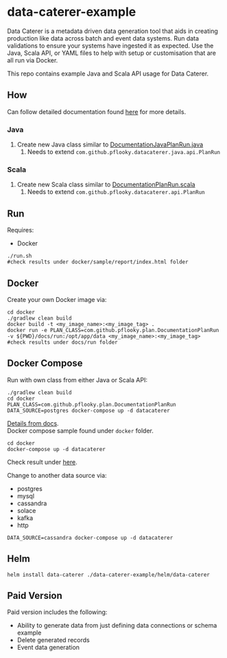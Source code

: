 # data-caterer-example

Data Caterer is a metadata driven data generation tool that aids in creating production like data across batch and event
data systems. Run data validations to ensure your systems have ingested it as expected. Use the Java, Scala API, or YAML
files to help with setup or customisation that are all run via Docker.

This repo contains example Java and Scala API usage for Data Caterer.

## How

Can follow detailed documentation found [here](https://pflooky.github.io/data-caterer-docs/setup/) for more details.

### Java

1. Create new Java class similar
   to [DocumentationJavaPlanRun.java](src/main/java/com/github/pflooky/plan/DocumentationJavaPlanRun.java)
   1. Needs to extend `com.github.pflooky.datacaterer.java.api.PlanRun`

### Scala

1. Create new Scala class similar
   to [DocumentationPlanRun.scala](src/main/scala/com/github/pflooky/plan/DocumentationPlanRun.scala)
   1. Needs to extend `com.github.pflooky.datacaterer.api.PlanRun`

## Run

Requires:

- Docker

```shell
./run.sh
#check results under docker/sample/report/index.html folder
```

## Docker

Create your own Docker image via:

```shell
cd docker
./gradlew clean build
docker build -t <my_image_name>:<my_image_tag> .
docker run -e PLAN_CLASS=com.github.pflooky.plan.DocumentationPlanRun -v ${PWD}/docs/run:/opt/app/data <my_image_name>:<my_image_tag>
#check results under docs/run folder
```

## Docker Compose

Run with own class from either Java or Scala API:

```shell
./gradlew clean build
cd docker
PLAN_CLASS=com.github.pflooky.plan.DocumentationPlanRun DATA_SOURCE=postgres docker-compose up -d datacaterer
```

[Details from docs](https://pflooky.github.io/data-caterer-docs/get-started/docker/).  
Docker compose sample found under `docker` folder.

```shell
cd docker
docker-compose up -d datacaterer
```

Check result under [here](docker/data/custom).

Change to another data source via:

- postgres
- mysql
- cassandra
- solace
- kafka
- http

```shell
DATA_SOURCE=cassandra docker-compose up -d datacaterer
```

## Helm

```shell
helm install data-caterer ./data-caterer-example/helm/data-caterer
```

## Paid Version

Paid version includes the following:

- Ability to generate data from just defining data connections or schema example
- Delete generated records
- Event data generation
